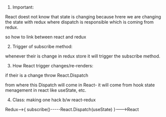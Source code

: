 1. Important:

React doest not know that state is changing
because hrere we are changing the state with redux where dispatch is responsible which is coming from redux.

so how to link between react and redux

2. Trigger of subscribe method:

whenever their is change in redux store it will trigger the
subscribe method.

3. How React trigger changes/re-renders:

if their is a change throw React.Dispatch

from where this Dispatch will come in React-
it will come from hook state menagement in react like useState, etc.

4. Class:
making one hack b/w react-redux

Redux-->{ subscribe()-----React.Dispatch(useState) }--->React

